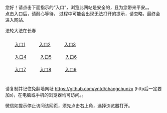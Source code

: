 您好！请点击下面指示的“入口”，浏览此网站是安全的，且为您带来平安。。 <br/>
点击入口后，请耐心等待， 过程中可能会出现无法打开的提示，请忽略，最终会进入网站. </br>

法轮大法在长春<br/>
<div style="padding:10px"><a style="margin:20px" target="_blank" href="https://d2sjk3y60ue0lx.cloudfront.net/2Qpsp?cowizl" id="ccLink1" rel="nofollow">入口1</a> <a target="_blank" style="margin:20px" href="https://d25k4vb71ckbkr.cloudfront.net/2Qpsp?npliy" id="ccLink2" rel="nofollow">入口2</a> <a style="margin:20px" target="_blank" href="https://d1swfuz1xkeanb.cloudfront.net/2Qpsp?kbhfnnjb" id="ccLink3" rel="nofollow">入口3</a></div>

<div style="padding:10px" ><a style="margin:20px" target="_blank" href="https://d2sjk3y60ue0lx.cloudfront.net/2Qpsp?cowizl" id="ccLink4" rel="nofollow">入口4</a> <a style="margin:20px" href="https://d25k4vb71ckbkr.cloudfront.net/2Qpsp?npliy" target="_blank" id="ccLink5" rel="nofollow">入口5</a> <a style="margin:20px" href="https://d1swfuz1xkeanb.cloudfront.net/2Qpsp?kbhfnnjb" target="_blank" id="ccLink6" rel="nofollow">入口6</a></div>

<div style="padding:10px"><a style="margin:20px" target="_blank" href="https://d2sjk3y60ue0lx.cloudfront.net/2Qpsp?cowizl" id="ccLink7" rel="nofollow">入口7</a> <a style="margin:20px" href="https://d25k4vb71ckbkr.cloudfront.net/2Qpsp?npliy" target="_blank" id="ccLink8" rel="nofollow">入口8</a> <a style="margin:20px" target="_blank" href="https://d1swfuz1xkeanb.cloudfront.net/2Qpsp?kbhfnnjb" id="ccLink9" rel="nofollow">入口9</a></div>

<br/>



请复制并记住免翻墙网址 https://github.com/yntd/changchunzx (http后一定要加s)，在电脑或手机的浏览器均可访问。。<br/>

微信如提示停止访问该网页，须先点击右上角，选择浏览器打开。
